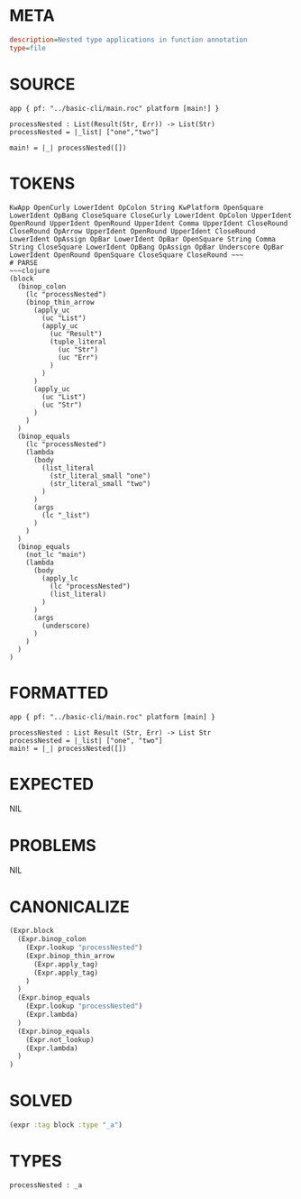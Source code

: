 # META
~~~ini
description=Nested type applications in function annotation
type=file
~~~
# SOURCE
~~~roc
app { pf: "../basic-cli/main.roc" platform [main!] }

processNested : List(Result(Str, Err)) -> List(Str)
processNested = |_list| ["one","two"]

main! = |_| processNested([])
~~~
# TOKENS
~~~text
KwApp OpenCurly LowerIdent OpColon String KwPlatform OpenSquare LowerIdent OpBang CloseSquare CloseCurly LowerIdent OpColon UpperIdent OpenRound UpperIdent OpenRound UpperIdent Comma UpperIdent CloseRound CloseRound OpArrow UpperIdent OpenRound UpperIdent CloseRound LowerIdent OpAssign OpBar LowerIdent OpBar OpenSquare String Comma String CloseSquare LowerIdent OpBang OpAssign OpBar Underscore OpBar LowerIdent OpenRound OpenSquare CloseSquare CloseRound ~~~
# PARSE
~~~clojure
(block
  (binop_colon
    (lc "processNested")
    (binop_thin_arrow
      (apply_uc
        (uc "List")
        (apply_uc
          (uc "Result")
          (tuple_literal
            (uc "Str")
            (uc "Err")
          )
        )
      )
      (apply_uc
        (uc "List")
        (uc "Str")
      )
    )
  )
  (binop_equals
    (lc "processNested")
    (lambda
      (body
        (list_literal
          (str_literal_small "one")
          (str_literal_small "two")
        )
      )
      (args
        (lc "_list")
      )
    )
  )
  (binop_equals
    (not_lc "main")
    (lambda
      (body
        (apply_lc
          (lc "processNested")
          (list_literal)
        )
      )
      (args
        (underscore)
      )
    )
  )
)
~~~
# FORMATTED
~~~roc
app { pf: "../basic-cli/main.roc" platform [main] }

processNested : List Result (Str, Err) -> List Str
processNested = |_list| ["one", "two"]
main! = |_| processNested([])
~~~
# EXPECTED
NIL
# PROBLEMS
NIL
# CANONICALIZE
~~~clojure
(Expr.block
  (Expr.binop_colon
    (Expr.lookup "processNested")
    (Expr.binop_thin_arrow
      (Expr.apply_tag)
      (Expr.apply_tag)
    )
  )
  (Expr.binop_equals
    (Expr.lookup "processNested")
    (Expr.lambda)
  )
  (Expr.binop_equals
    (Expr.not_lookup)
    (Expr.lambda)
  )
)
~~~
# SOLVED
~~~clojure
(expr :tag block :type "_a")
~~~
# TYPES
~~~roc
processNested : _a
~~~

